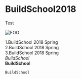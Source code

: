 # BuildSchool2018
Test




![FOO](https://encrypted-tbn0.gstatic.com/images?q=tbn:ANd9GcTe0bYZ-Q67WIUMnE99vL29boD2f5tr4A0-N4BnulH_uqIS0ism "Scence")

1.BuildSchool 2018 Spring  
2.BuildSchool 2018 Spring  
3.BuildSchool 2018 Spring  
*BuildSchool*  
**BuildSchool**  
    
    BuildSchool
